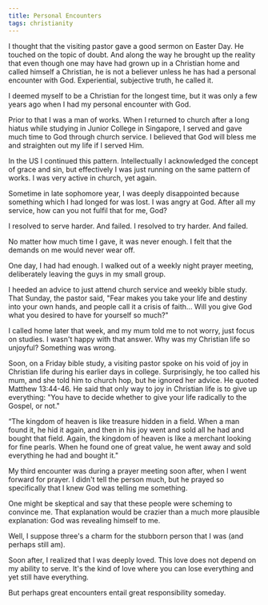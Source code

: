 ```yaml
---
title: Personal Encounters
tags: christianity
---
```


I thought that the visiting pastor gave a good sermon on Easter Day. He touched on the topic of doubt. And along the
way he brought up the reality that even though one may have had grown up in a Christian home and called himself a Christian,
he is not a believer unless he has had a personal encounter with God. Experiential, subjective truth, he called it.

I deemed myself to be a Christian for the longest time, but it was only a few years ago when I had my personal
encounter with God.

Prior to that I was a man of works. When I returned to church after a long hiatus while studying in Junior College in Singapore,
I served and gave much time to God through church service. I believed that God will bless me and straighten out my life
if I served Him.

In the US I continued this pattern. Intellectually I acknowledged the concept of grace and sin, but
effectively I was just running on the same pattern of works. I was very active in church, yet again.

Sometime in late sophomore year, I was deeply disappointed because something which I had longed for was lost.
I was angry at God. After all my service, how can you not fulfil that for me, God?

I resolved to serve harder. And failed. I resolved to try harder. And failed.

No matter how much time I gave, it was never enough. I felt that the demands on me would never wear off.

One day, I had had enough. I walked out of a weekly night prayer meeting, deliberately leaving the guys in my small group.

I heeded an advice to just attend church service and weekly bible study. That Sunday, the pastor said,
"Fear makes you take your life and destiny into your own hands, and people call it a crisis of faith...
Will you give God what you desired to have for yourself so much?"

I called home later that week, and my mum told me to not worry, just focus on studies. I wasn't happy with that answer.
Why was my Christian life so unjoyful? Something was wrong.

Soon, on a Friday bible study, a visiting pastor spoke on his void of joy in Christian life during his earlier days in college.
Surprisingly, he too called his mum, and she told him to church hop, but he ignored her advice. He quoted Matthew 13:44-46.
He said that only way to joy in Christian life is to give up everything: "You have to decide whether to give your life radically to the Gospel, or not."

“The kingdom of heaven is like treasure hidden in a field. When a man found it, he hid it again, and then in his joy went and sold all he had and bought that field.
Again, the kingdom of heaven is like a merchant looking for fine pearls. When he found one of great value, he went away and sold everything he had and bought it."

My third encounter was during a prayer meeting soon after, when I went forward for prayer. I didn't tell the person much,
but he prayed so specifically that I knew God was telling me something.

One might be skeptical and say that these people were scheming to convince me. That explanation would be crazier than
a much more plausible explanation: God was revealing himself to me.

Well, I suppose three's a charm for the stubborn person that I was (and perhaps still am).

Soon after, I realized that I was deeply loved. This love does not depend on my ability to serve.
It's the kind of love where you can lose everything and yet still have everything.

But perhaps great encounters entail great responsibility someday.
